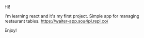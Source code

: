 Hi! 

I'm learning react and it's my first project. 
Simple app for managing restaurant tables. 
https://waiter-app.sou4pl.repl.co/

Enjoy! 